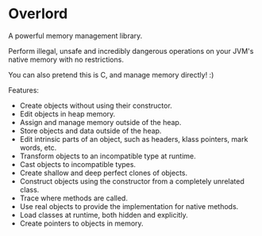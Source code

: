 Overlord
=====

A powerful memory management library.

Perform illegal, unsafe and incredibly dangerous operations on your JVM's native memory with no restrictions.

You can also pretend this is C, and manage memory directly! :)

Features:
  * Create objects without using their constructor.
  * Edit objects in heap memory.
  * Assign and manage memory outside of the heap.
  * Store objects and data outside of the heap.
  * Edit intrinsic parts of an object, such as headers, klass pointers, mark words, etc.
  * Transform objects to an incompatible type at runtime.
  * Cast objects to incompatible types.
  * Create shallow and deep perfect clones of objects.
  * Construct objects using the constructor from a completely unrelated class.
  * Trace where methods are called.
  * Use real objects to provide the implementation for native methods.
  * Load classes at runtime, both hidden and explicitly.
  * Create pointers to objects in memory.
 
 
